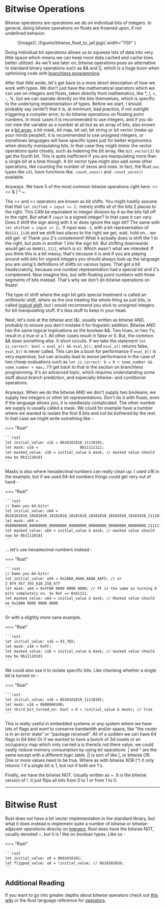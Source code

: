 # Bitwise Operations
Bitwise operations are operations we do on individual bits of integers. In general, doing bitwise operations on
floats are frowned upon, if not undefined behavior.

<figure markdown>
![Image](../figures/bitwise_float_to_jail.jpg){ width="700" }
</figure>

Doing individual bit operations allows us to squeeze lots of data into very little space which means we can
keep more data cached and cache lines better utilized. As we'll see later on, bitwise operations pose an
alternative to standard binary operations such as && and ||, which is a huge boon when optimizing code with
[branchless programming][3].

After that little aside, let's get back to a more direct description of how we work with types.
We don't just have the mathematical operators which we can use on integers and floats, taken
directly from mathematics, like *, /, +, -, %, but we can operate directly on the bits themselves, which
is specific to the underlying implementation of types. Before we start, I should probably say (write?) that
it is, at minimum, bad practice, if not outright triggering a compiler error, to do bitwise operations on
floating point numbers. In most cases it is recommended to use integers, and if you do not view the
variable as a number at all but as an array of bits, also known as a
[bit array][5], a bit mask, bit map, bit set, bit string or bit vector
(make up your minds people!), it is recommended to use unsigned integers, or sometimes languages will have
specific types just for better ergonomics when directly manipulating bits. In that case they might mimic
the vector operations quite closely, such as indexing the bit array, like ```bit_vector[3]``` to get the fourth
bit. This is quite inefficient if you are manipulating more than a single bit at a time though. A bit vector type
might also add some other operations, like counting the number of zeros and ones. In fact, the Rust ```uxx```
types like ```u32```, have functions like ```.count_ones()``` and ```.count_zeros()``` available.

Anyways. We have 5 of the most common bitwise operations right here: >> << & | ^ ~.

The >> and << operators are known as bit shifts. You might hastily assume that that ```let shifted = input >> 2;```
merely shifts all of the bits 2 places to the right. This CAN be equivalent to integer division by 4 as the
bits fall off to the right. But what if ```input``` is a signed integer? In that case it can vary. Does
it shift the sign along with it or does ignore the sign bit? The same with ```let shifted = input << 2;```.
If input was ```-2```, with a bit representation of ```0b1111_1110``` and we shift two places to the right we
get, wait, hold on... we still get ```-8```! Thank you 2's complement! What it actually does is shift the 1 to
the right, but puts in another 1 into the sign bit. But shifting downwards would get us ```0b0011_1111```,
which is ```63```. Which wasn't what we intended. If you think this is a bit messy, that's because it is
and if you are playing around with bits for signed integers you should always look up the language you
are using's definitions of shifts on various types. That got a bit headscratchy, because one number
representation had a special bit and 2's complement. Now imagine this, but with floating point numbers with
three segments of bits instead. That's why we don't do bitwise operations on floats!

The type of shift where the sign bit gets special treatment is called an *arithmetic shift*, where as the one
treating the whole thing as just bits, is called [*logical shift*][4], but
I would recommend you stick to unsigned integers for bit manipulating stuff. It's less stuff to keep in your head.

Next, let's look at the bitwise and (&), usually written as bitwise AND, probably to ensure you don't mistake it for
linguistic addition. Bitwise AND has the same logical implications as the boolean &&. Two trues, or two 1's, result
in a true or a 1. All other cases result in false or 0. But, the common && does something else. It short circuits.
If we take the statement ```let is_correct: bool = eval_a() && eval_b();``` and ```eval_a()``` returns false,
```eval_b()``` is never called. This can be a boon for performance if ```eval_b()``` is very expensive, but
can actually lead to worse performance in the case of two cheap evaluations such as
```let is_correct: b = 0 < some_number && some_number < max;```. I'll get back to that in
the section on branchless programming. It's an advanced topic, which requires understanding some stuff about
branch prediction, and especially bitwise- and conditional operations.

Anyways. When we do the bitwise AND we don't supply two booleans, we supply two integers or other bit
representations. Don't do it with floats, even if the language allows you, it is needlessly complicated. The
other number we supply is usually called a mask. We could for example have a number where we wanted to
isolate the first 8 bits and not be bothered by the rest. In that case we might write something like -

=== "Rust"

    ```rust
    let initial_value: u16 = 0b10101010_11110101;
    let mask: u16 =                   0b11111111;
    let masked_value: u16 = initial_value & mask; // masked value should now be 0b11110101
    ```

Masks is also where hexadecimal numbers can really clean up. I used u16 in the example, but if we used
64-bit numbers things could get very out of hand -

=== "Rust"

    ```rust
    // Damn you 64-bits!
    let initial_value: u64 = 0b10101010_10101010_10101010_10101010_10101010_10101010_10101010_11110101;
    let mask: u64 =          0b00000000_00000000_00000000_00000000_00000000_00000000_00000000_11111111;
    let masked_value: u64 = initial_value & mask; // masked value should now be 0b11110101
    ```

... let's use hexadecimal numbers instead -

=== "Rust"

    ```rust
    // Damn you 64-bits!
    let initial_value: u64 = 0x2AAA_AAAA_AAAA_AAF5; // or 3_074_457_345_618_258_677 
    let mask: u64 = 0xFF00 0000 0000 0000; // FF is the same as turning 8 bits completely on. So 0xF == 0xb1111.
    let masked_value: u64 = initial_value & mask; // Masked value should be 0x2A00 0000 0000 0000
    ```

Or with a slightly more sane example.

=== "Rust"

    ```rust
    let initial_value: u16 = 43_765;
    let mask: u16 = 0xFF;
    let masked_value: u16 = initial_value & mask; // masked value should now be 0b11110101
    ```

We could also use it to isolate specific bits. Like checking whether a single bit is turned on -

=== "Rust"

    ```rust
    let initial_value: u16 = 0b10101010_11110101;
    let mask: u16 = 0b00000100;
    let third_bit_turned_on: bool = 0 < (initial_value & mask); // true
    ```

This is really useful in embedded systems or any system where we have lots of flags and want to conserve
bandwidth and/or space, like "the router is in an error state" or "package received". All of a sudden we can
have 64 flags in 64 bits! Or if we wanted to have a bunch of 3d voxels or an occupancy map which only carried
a is there/is not there value, we could vastly reduce memory consumption by using bit operations. | and ^
are the same except with a different logic table. || is sort of like |, or bitwise OR. One or more values
need to be true. Where as with bitwise XOR (^) it only returns 1 if a single bit is 1, but not if both are
1's.

Finally, we have the bitwise NOT. Usually written as ~. It is the bitwise version of !. It just flips all bits
from 0 to 1 or from 1 to 0.

_________________

# Bitwise Rust
Rust does not have a bit vector implementation in the standard library, but what it does instead is implement
quite a number of bitwise or bitwise-adjacent operations directly on
[integers][0]. Rust does have the bitwise NOT, usually denoted ~, but it is ! like on boolean types. Like so -

=== "Rust"

    ```rust
    let initial_value: u8 = 0b01010101;
    let flipped_value: u8 = !initial_value; // 0b10101010;
    ```

## Additional Reading
If you want to go into greater depths about bitwise operators check out [this wiki][1] or the Rust language
reference for [operators][2].

[0]: https://doc.rust-lang.org/std/primitive.u32.html#method.rotate_left
[1]: https://en.wikipedia.org/wiki/Bitwise_operation
[2]: https://doc.rust-lang.org/reference/expressions/operator-expr.html
[3]: https://absorensen.github.io/numbers_go_brrrr/m4_real_time_systems/s4_branchless_programming/
[4]: https://open4tech.com/logical-vs-arithmetic-shift/
[5]: https://en.wikipedia.org/wiki/Bit_array
